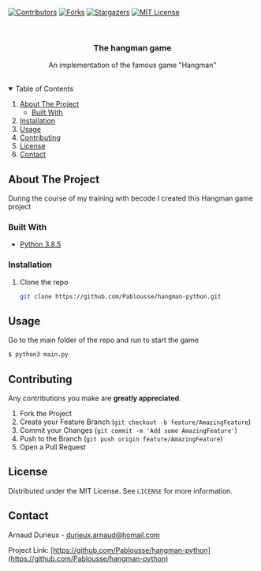 [![Contributors][contributors-shield]][contributors-url]
[![Forks][forks-shield]][forks-url]
[![Stargazers][stars-shield]][stars-url]
[![MIT License][license-shield]][license-url]

<!-- PROJECT TITLE -->
<br />
<p align="center">
  <h3 align="center">The hangman game</h3>

  <p align="center">
    An implementation of the famous game "Hangman"
  </p>
</p>
<br />

<!-- TABLE OF CONTENTS -->
<details open="open">
  <summary>Table of Contents</summary>
  <ol>
    <li>
      <a href="#about-the-project">About The Project</a>
      <ul>
        <li><a href="#built-with">Built With</a></li>
      </ul>
    </li>
    <li>
      <a href="#installation">Installation</a>
    </li>
    <li><a href="#usage">Usage</a></li>
    <li><a href="#contributing">Contributing</a></li>
    <li><a href="#license">License</a></li>
    <li><a href="#contact">Contact</a></li>
  </ol>
</details>

<!-- ABOUT THE PROJECT -->
## About The Project

During the course of my training with becode I created this Hangman game project

### Built With

* [Python 3.8.5](https://www.python.org/)

<!-- GETTING STARTED -->

### Installation

1. Clone the repo
   ```sh
   git clone https://github.com/Pablousse/hangman-python.git
   ```

<!-- USAGE EXAMPLES -->
## Usage

Go to the main folder of the repo and run to start the game
   ```sh
   $ python3 main.py 
   ```

<!-- CONTRIBUTING -->
## Contributing

Any contributions you make are **greatly appreciated**.

1. Fork the Project
2. Create your Feature Branch (`git checkout -b feature/AmazingFeature`)
3. Commit your Changes (`git commit -m 'Add some AmazingFeature'`)
4. Push to the Branch (`git push origin feature/AmazingFeature`)
5. Open a Pull Request

<!-- LICENSE -->
## License

Distributed under the MIT License. See `LICENSE` for more information.

<!-- CONTACT -->
## Contact

Arnaud Durieux - durieux.arnaud@homail.com

Project Link: [https://github.com/Pablousse/hangman-python](https://github.com/Pablousse/hangman-python)

[contributors-shield]: https://img.shields.io/github/contributors/Pablousse/hangman-python.svg?style=for-the-badge
[contributors-url]: https://github.com/Pablousse/hangman-python/graphs/contributors
[forks-shield]: https://img.shields.io/github/forks/Pablousse/hangman-python.svg?style=for-the-badge
[forks-url]: https://github.com/Pablousse/hangman-python/network/members
[stars-shield]: https://img.shields.io/github/stars/Pablousse/hangman-python.svg?style=for-the-badge
[stars-url]: https://github.com/Pablousse/hangman-python/stargazers
[license-shield]: https://img.shields.io/github/license/Pablousse/hangman-python.svg?style=for-the-badge
[license-url]: https://github.com/Pablousse/hangman-python/blob/main/LICENSE.txt
